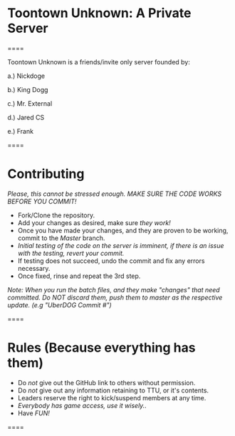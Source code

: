 # Toontown Unknown: A Private Server #
====

Toontown Unknown is a friends/invite only server founded by: 

a.) Nickdoge 

b.) King Dogg

c.) Mr. External

d.) Jared CS

e.) Frank

====

# Contributing #

*Please, this cannot be stressed enough. MAKE SURE THE CODE WORKS BEFORE YOU COMMIT!* 
- Fork/Clone the repository. 
- Add your changes as desired, make sure *they work!*
- Once you have made your changes, and they are proven to be working, commit to the *Master* branch. 
- *Initial testing of the code on the server is imminent, if there is an issue with the testing, revert your commit.* 
- If testing does not succeed, undo the commit and fix any errors necessary. 
- Once fixed, rinse and repeat the 3rd step. 

*Note: When you run the batch files, and they make "changes" that need committed. Do NOT discard them, push them to master as the respective update. (e.g "UberDOG Commit #")*

====

# Rules (Because everything has them) #

- Do *not* give out the GitHub link to others without permission. 
- Do *not* give out any information retaining to TTU, or it's contents. 
- Leaders reserve the right to kick/suspend members at any time. 
- *Everybody has game access, use it wisely..*
- Have *FUN!*

====
